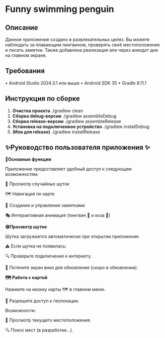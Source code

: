 # Funny swimming penguin

## Описание

Данное приложение создано в развлекательных целях. Вы можете наблюдать за плавающим пингвином, 
проверять своё местоположение и писать заметки. Также добавлена реализация апи через анекдот дня на главном экране.


## Требования

•   Android Studio 2024.3.1 или выше
•   Android SDK 35
•   Gradle 8.11.1 

## Инструкция по сборке

1.  **Очистка проекта**
    ./gradlew clean
2. **Сборка debug-версии**
   ./gradlew assembleDebug
4. **Сборка release-версии**
   ./gradlew assembleRelease
6. **Установка на подключенное устройство**
   ./gradlew installDebug
8. **(Или для release)**
   ./gradlew installRelease


## ✨Руководство пользователя приложения ✨

**🌟Основные функции**

Приложение предоставляет удобный доступ к следующим возможностям:

📌 Просмотр случайных шуток

🗺 Навигация по карте

📝 Создание и управление заметками

🎭 Интерактивная анимация (пингвин 🐧 и коза 🐐)

**😄Просмотр шуток**

Шутка загружается автоматически при открытии приложения.

⚠️ Если шутка не появилась:

🔍 Проверьте подключение к интернету.

🔄 Потяните экран вниз для обновления (скоро в обновлении).

**🗺️ Работа с картой**

Нажмите на иконку карты 🗺 в главном меню.

📍 Разрешите доступ к геолокации.

Возможности:

👀 Просмотр текущего местоположения.

🔍 Поиск мест (в разработке...).
